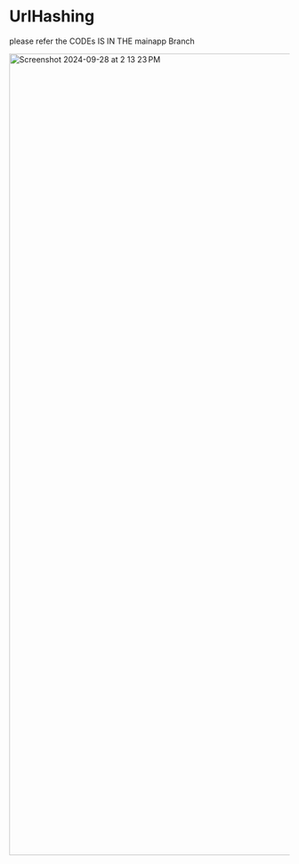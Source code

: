 # UrlHashing

please refer the CODEs IS IN THE mainapp Branch 


<img width="1440" alt="Screenshot 2024-09-28 at 2 13 23 PM" src="https://github.com/user-attachments/assets/e0c57a24-c7be-4fab-9470-a5537d0138a6">
